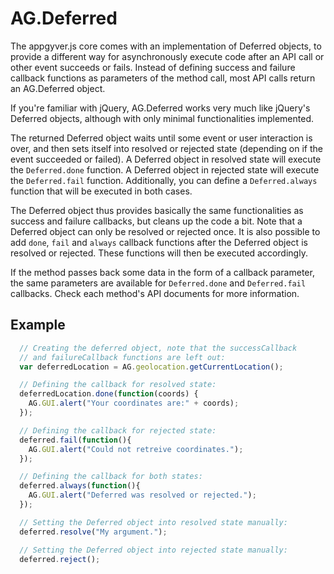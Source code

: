 # AG.Deferred

The appgyver.js core comes with an implementation of Deferred objects, to provide a different way for asynchronously execute code after an API call or other event succeeds or fails. Instead of defining success and failure callback functions as parameters of the method call, most API calls return an AG.Deferred object.

If you're familiar with jQuery, AG.Deferred works very much like jQuery's Deferred objects, although with only minimal functionalities implemented.

The returned Deferred object waits until some event or user interaction is over, and then sets itself into resolved or rejected state (depending on if the event succeeded or failed). A Deferred object in resolved state will execute the `Deferred.done` function. A Deferred object in rejected state will execute the `Deferred.fail` function. Additionally, you can define a `Deferred.always` function that will be executed in both cases.

The Deferred object thus provides basically the same functionalities as success and failure callbacks, but cleans up the code a bit. Note that a Deferred object can only be resolved or rejected once. It is also possible to add `done`, `fail` and `always` callback functions after the Deferred object is resolved or rejected. These functions will then be executed accordingly.

If the method passes back some data in the form of a callback parameter, the same parameters are available for `Deferred.done` and `Deferred.fail` callbacks. Check each method's API documents for more information.

## Example

```javascript
  // Creating the deferred object, note that the successCallback
  // and failureCallback functions are left out:
  var deferredLocation = AG.geolocation.getCurrentLocation();

  // Defining the callback for resolved state:
  deferredLocation.done(function(coords) {
    AG.GUI.alert("Your coordinates are:" + coords);
  });

  // Defining the callback for rejected state:
  deferred.fail(function(){
    AG.GUI.alert("Could not retreive coordinates.");
  });

  // Defining the callback for both states:
  deferred.always(function(){
    AG.GUI.alert("Deferred was resolved or rejected.");
  });

  // Setting the Deferred object into resolved state manually:
  deferred.resolve("My argument.");

  // Setting the Deferred object into rejected state manually:
  deferred.reject();
```